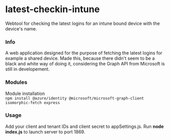 # latest-checkin-intune
Webtool for checking the latest logins for an intune bound device with the device's name.

### Info
A web application designed for the purpose of fetching the latest logins for example a shared device.
Made this, because there didn't seem to be a black and white way of doing it, considering the Graph API from Microsoft is still in developement.

### Modules 
Module installation<br>
```npm install @azure/identity @microsoft/microsoft-graph-client isomorphic-fetch express```

### Usage
 Add your client and tenant IDs and client secret to appSettings.js.
 Run <strong>node index.js</strong> to launch server to port 1869.
